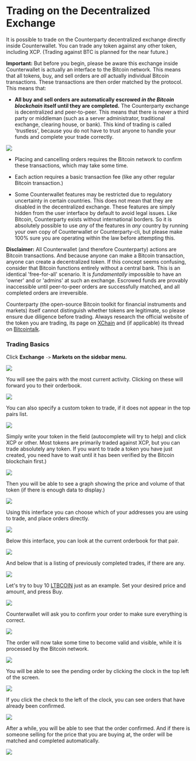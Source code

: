 # Trading on the Decentralized Exchange

It is possible to trade on the Counterparty decentralized exchange directly inside Counterwallet. You can trade any token against any other token, including XCP. (Trading against BTC is planned for the near future.)

**Important:** But before you begin, please be aware this exchange inside Counterwallet is actually an interface to the Bitcoin network. This means that all tokens, buy, and sell orders are _all_ actually individual Bitcoin transactions. These transactions are then order matched by the protocol. This means that:

* **All buy and sell orders are automatically escrowed _in the Bitcoin blockchain_ itself until they are completed.** The Counterparty exchange is decentralized and peer-to-peer. This means that there is never a third party or middleman (such as a server administrator, traditional exchange, clearing house, or bank). This kind of trading is called 'trustless', because you do not have to trust anyone to handle your funds and complete your trade correctly.

![](../../_images/trade1.png)

* Placing and cancelling orders requires the Bitcoin network to confirm these transactions, which may take some time.

* Each action requires a basic transaction fee (like any other regular Bitcoin transaction.)

* Some Counterwallet features may be restricted due to regulatory uncertainty in certain countries. This does not mean that they are disabled in the decentralized exchange. These features are simply hidden from the user interface by default to avoid legal issues. Like Bitcoin, Counterparty exists without international borders. So it is absolutely possible to use _any_ of the features in _any_ country by running your own copy of Counterwallet or Counterparty-cli, but please make 100% sure you are operating within the law before attempting this.

**Disclaimer:** 
All Counterwallet (and therefore Counterparty) actions are Bitcoin transactions. And because anyone can make a Bitcoin transaction, anyone can create a decentralized token. If this concept seems confusing, consider that Bitcoin functions entirely without a central bank. This is an identical 'free-for-all' scenario. It is _fundamentally_ impossible to have an 'owner' and or 'admins' at such an exchange. Escrowed funds are provably inaccessible until peer-to-peer orders are successfully matched, and all completed orders are irreversible.

Counterparty (the open-source Bitcoin toolkit for financial instruments and markets) itself cannot distinguish whether tokens are legitimate, so please ensure due diligence before trading. Always research the official website of the token you are trading, its page on [XChain](https://xchain.io) and (if applicable) its thread on [Bitcointalk](http://bitcointalk.org). 

### Trading Basics

Click **Exchange** `->` **Markets on the sidebar menu.**

![](../../_images/trade2.png)

You will see the pairs with the most current activity. Clicking on these will forward you to their orderbook.

![](../../_images/trade3.png)

You can also specify a custom token to trade, if it does not appear in the top pairs list. 

![](../../_images/trade4.png)

Simply write your token in the field (autocomplete will try to help) and click XCP or other. Most tokens are primarily traded against XCP, but you can trade absolutely any token. If you want to trade a token you have just created, you need have to wait until it has been verified by the Bitcoin blockchain first.)

![](../../_images/trade5.png)

Then you will be able to see a graph showing the price and volume of that token (if there is enough data to display.)

![](../../_images/trade6.png)

Using this interface you can choose which of your addresses you are using to trade, and place orders directly.

![](../../_images/trade7.png)

Below this interface, you can look at the current orderbook for that pair.

![](../../_images/trade8.png)

And below that is a listing of previously completed trades, if there are any.

![](../../_images/trade9.png)

Let's try to buy 10 [LTBCOIN](http://ltbcoin.com/) just as an example. Set your desired price and amount, and press Buy.

![](../../_images/trade10.png)

Counterwallet will ask you to confirm your order to make sure everything is correct.

![](../../_images/trade11.png)

The order will now take some time to become valid and visible, while it is processed by the Bitcoin network.

![](../../_images/trade12.png)

You will be able to see the pending order by clicking the clock in the top left of the screen.

![](../../_images/trade13.png)

If you click the check to the left of the clock, you can see orders that have already been confirmed.

![](../../_images/trade14.png)

After a while, you will be able to see that the order confirmed. And if there is someone selling for the price that you are buying at, the order will be matched and completed automatically.

![](../../_images/trade15.png)

